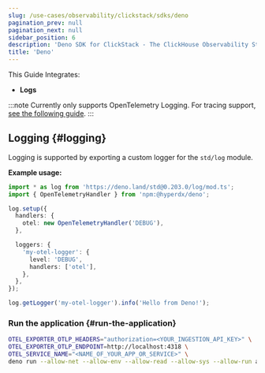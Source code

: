 ```yaml
---
slug: /use-cases/observability/clickstack/sdks/deno
pagination_prev: null
pagination_next: null
sidebar_position: 6
description: 'Deno SDK for ClickStack - The ClickHouse Observability Stack'
title: 'Deno'
---
```


This Guide Integrates:

- **Logs**

:::note
Currently only supports OpenTelemetry Logging. For tracing support, [see the following guide](https://dev.to/grunet/leveraging-opentelemetry-in-deno-45bj#a-minimal-interesting-example).
:::

## Logging {#logging}

Logging is supported by exporting a custom logger for the `std/log` module.

**Example usage:**

```typescript
import * as log from 'https://deno.land/std@0.203.0/log/mod.ts';
import { OpenTelemetryHandler } from 'npm:@hyperdx/deno';

log.setup({
  handlers: {
    otel: new OpenTelemetryHandler('DEBUG'),
  },

  loggers: {
    'my-otel-logger': {
      level: 'DEBUG',
      handlers: ['otel'],
    },
  },
});

log.getLogger('my-otel-logger').info('Hello from Deno!');
```

### Run the application {#run-the-application}

```sh
OTEL_EXPORTER_OTLP_HEADERS="authorization=<YOUR_INGESTION_API_KEY>" \
OTEL_EXPORTER_OTLP_ENDPOINT=http://localhost:4318 \
OTEL_SERVICE_NAME="<NAME_OF_YOUR_APP_OR_SERVICE>" \
deno run --allow-net --allow-env --allow-read --allow-sys --allow-run app.ts
```
